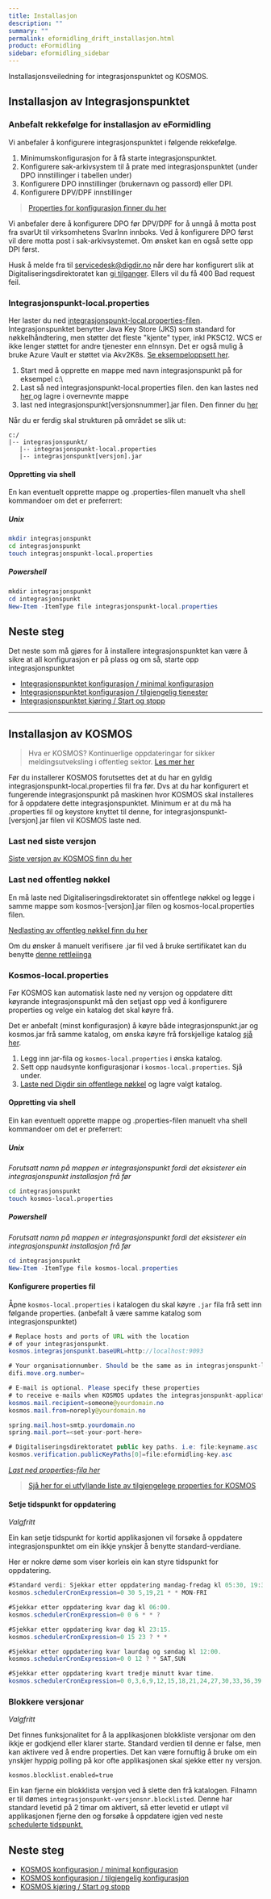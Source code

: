 ```yaml
---
title: Installasjon
description: ""
summary: ""
permalink: eformidling_drift_installasjon.html
product: eFormidling
sidebar: eformidling_sidebar
---
```


Installasjonsveiledning for integrasjonspunktet og KOSMOS.

## Installasjon av Integrasjonspunktet

### Anbefalt rekkefølge for installasjon av eFormidling

Vi anbefaler å konfigurere integrasjonspunktet i følgende rekkefølge.

1. Minimumskonfigurasjon for å få starte integrasjonspunktet. 
2. Konfigurere sak-arkivsystem til å prate med integrasjonspunktet (under DPO innstillinger i tabellen under)
3. Konfigurere DPO innstillinger (brukernavn og passord) eller DPI.
4. Konfigurere DPV/DPF innstillinger

> [Properties for konfigurasjon finner du her](eformidling_konfigurasjon_minimal.html)

Vi anbefaler dere å konfigurere DPO før DPV/DPF for å unngå å motta post fra svarUt til virksomhetens SvarInn innboks. Ved å konfigurere DPO først vil dere motta post i sak-arkivsystemet. Om ønsket kan en også sette opp DPI først.

Husk å melde fra til <a href="mailto:servicedesk@digdir.no">servicedesk@digdir.no</a> når dere har konfigurert slik at Digitaliseringsdirektoratet kan [gi tilganger](eformidling_drift_bestille_tilganger.html). Ellers vil du få 400 Bad request feil. 

### Integrasjonspunkt-local.properties

Her laster du ned [integrasjonspunkt-local.properties-filen](/resources/eformidling/integrasjonspunkt-local.txt). Integrasjonspunktet benytter Java Key Store (JKS) som standard for nøkkelhåndtering, men støtter det fleste "kjente" typer, inkl PKSC12. WCS er ikke lenger støttet for andre tjenester enn eInnsyn. Det er også mulig å bruke Azure Vault er støttet via Akv2K8s. [Se eksempeloppsett her](eformidling_drift_installasjon_aks.html#5-azure-key-vault-og-azure-key-vault-env-injector). 

1. Start med å opprette en mappe med navn integrasjonspunkt på for eksempel c:\
2. Last så ned integrasjonspunkt-local.properties filen. den kan lastes ned [her ](/resources/eformidling/integrasjonspunkt-local.txt) og lagre i overnevnte mappe
3. last ned integrasjonspunkt[versjonsnummer].jar filen. Den finner du [her](eformidling_download_ip.html)

Når du er ferdig skal strukturen på området se slik ut:
```
c:/
|-- integrasjonspunkt/
   |-- integrasjonspunkt-local.properties
   |-- integrasjonspunkt[versjon].jar
```

#### Oppretting via shell

En kan eventuelt opprette mappe og .properties-filen manuelt vha shell kommandoer om det er preferrert:

##### Unix

``` bash
mkdir integrasjonspunkt
cd integrasjonspunkt
touch integrasjonspunkt-local.properties
```

##### Powershell

``` powershell
mkdir integrasjonspunkt
cd integrasjonspunkt
New-Item -ItemType file integrasjonspunkt-local.properties
```

## Neste steg

Det neste som må gjøres for å installere integrasjonspunktet kan være å sikre at all konfigurasjon er på plass og om så, starte opp integrasjonspunktet 

+ [Integrasjonspunktet konfigurasjon / minimal konfigurasjon ](eformidling_konfigurasjon_minimal.html)
+ [Integrasjonspunktet konfigurasjon / tilgjengelig tjenester ](eformidling_konfigurasjon_tilgjengelige_tjenester.html)
+ [Integrasjonspunktet kjøring / Start og stopp ](eformidling_drift_start_og_stopp.html#integrasjonspunktet)

---

## Installasjon av KOSMOS

> Hva er KOSMOS? Kontinuerlige oppdateringar for sikker meldingsutveksling i offentleg sektor. [Les mer her](eformidling_introduksjon.html#kosmos) 

Før du installerer KOSMOS forutsettes det at du har en gyldig integrasjonspunkt-local.properties fil fra før. Dvs at du har konfigurert et fungerende integrasjonspunkt på maskinen hvor KOSMOS skal installeres for å oppdatere dette integrasjonspunktet. Minimum er at du må ha .properties fil og keystore knyttet til denne, for integrasjonspunkt-[versjon].jar filen vil KOSMOS laste ned.


### Last ned siste versjon

[Siste versjon av KOSMOS finn du her](eformidling_introduksjon_last_ned.html#last-ned-kosmos)

### Last ned offentleg nøkkel

En må laste ned Digitaliseringsdirektoratet sin offentlege nøkkel og legge i samme mappe som kosmos-[versjon].jar filen og kosmos-local.properties filen. 

[Nedlasting av offentleg nøkkel finn du her](eformidling_introduksjon_last_ned.html#last-ned-kosmos)

Om du ønsker å manuelt verifisere .jar fil ved å bruke sertifikatet kan du benytte [denne rettleiinga](eformidling_drift_sertifikatadministrasjon.html#verifisere-sertifikatet)


### Kosmos-local.properties
Før KOSMOS kan automatisk laste ned ny versjon og oppdatere ditt køyrande integrasjonspunkt må den setjast opp ved å konfigurere properties og velge ein katalog det skal køyre frå. 

Det er anbefalt (minst konfigurasjon) å køyre både integrasjonspunkt.jar og kosmos.jar frå samme katalog, om ønska køyre frå forskjellige katalog [sjå her](https://github.com/felleslosninger/efm-kosmos#running-kosmos-and-integrasjonspunkt-from-different-folders).


1. Legg inn jar-fila og ```kosmos-local.properties``` i ønska katalog.
2. Sett opp naudsynte konfigurasjonar i ```kosmos-local.properties```. Sjå under.
3. [Laste ned Digdir sin offentlege nøkkel](/resources/eformidling/public_keys/eformidling-key.asc) og lagre valgt katalog.

#### Oppretting via shell

Ein kan eventuelt opprette mappe og .properties-filen manuelt vha shell kommandoer om det er preferrert:

##### Unix

*Forutsatt namn på mappen er integrasjonspunkt fordi det eksisterer ein integrasjonspunkt installasjon frå før*

``` bash
cd integrasjonspunkt
touch kosmos-local.properties
```

##### Powershell

*Forutsatt namn på mappen er integrasjonspunkt fordi det eksisterer ein integrasjonspunkt installasjon frå før*

``` powershell
cd integrasjonspunkt
New-Item -ItemType file kosmos-local.properties
```

#### Konfigurere properties fil
Åpne ```kosmos-local.properties``` i katalogen du skal køyre ```.jar``` fila frå sett inn følgande properties. (anbefalt å være samme katalog som integrasjonspunktet)

```java
# Replace hosts and ports of URL with the location
# of your integrasjonspunkt.
kosmos.integrasjonspunkt.baseURL=http://localhost:9093

# Your organisationnumber. Should be the same as in integrasjonspunkt-local.properties
difi.move.org.number=

# E-mail is optional. Please specify these properties 
# to receive e-mails when KOSMOS updates the integrasjonspunkt-application.
kosmos.mail.recipient=someone@yourdomain.no
kosmos.mail.from=noreply@yourdomain.no

spring.mail.host=smtp.yourdomain.no
spring.mail.port=<set-your-port-here>

# Digitaliseringsdirektoratet public key paths. i.e: file:keyname.asc
kosmos.verification.publicKeyPaths[0]=file:eformidling-key.asc
```
*[Last ned properties-fila her](/resources/eformidling/kosmos-local.properties)*

> [Sjå her for ei utfyllande liste av tilgjengelege properties for KOSMOS](eformidling_konfigurasjon_automatisk_oppdatering.html)

#### Setje tidspunkt for oppdatering
*Valgfritt*

Ein kan setje tidspunkt for kortid applikasjonen vil forsøke å oppdatere integrasjonspunktet om ein ikkje ynskjer å benytte standard-verdiane. 

Her er nokre døme som viser korleis ein kan styre tidspunkt for oppdatering.

```java
#Standard verdi: Sjekkar etter oppdatering mandag-fredag kl 05:30, 19:30 og 21:30.
kosmos.schedulerCronExpression=0 30 5,19,21 * * MON-FRI

#Sjekkar etter oppdatering kvar dag kl 06:00.
kosmos.schedulerCronExpression=0 0 6 * * ?

#Sjekkar etter oppdatering kvar dag kl 23:15.
kosmos.schedulerCronExpression=0 15 23 ? * *

#Sjekkar etter oppdatering kvar laurdag og søndag kl 12:00.
kosmos.schedulerCronExpression=0 0 12 ? * SAT,SUN

#Sjekkar etter oppdatering kvart tredje minutt kvar time.
kosmos.schedulerCronExpression=0 0,3,6,9,12,15,18,21,24,27,30,33,36,39,42,45,48,51,54,57 * ? * *
```

### Blokkere versjonar
*Valgfritt*

Det finnes funksjonalitet for å la applikasjonen blokkliste versjonar om den ikkje er godkjend eller klarer starte. Standard verdien til denne er false, men kan aktivere ved å endre properties. Det kan være fornuftig å bruke om ein ynskjer hyppig polling på kor ofte applikasjonen skal sjekke etter ny versjon.

```
kosmos.blocklist.enabled=true
```

Ein kan fjerne ein blokklista versjon ved å slette den frå katalogen. Filnamn er til dømes ```integrasjonspunkt-versjonsnr.blocklisted```. Denne har standard levetid på 2 timar om aktivert, så etter levetid er utløpt vil applikasjonen fjerne den og forsøke å oppdatere igjen ved neste [schedulerte tidspunkt.](####Setje-tidspunkt-for-oppdatering)

## Neste steg

+ [KOSMOS konfigurasjon / minimal konfigurasjon ](eformidling_konfigurasjon_tilgjengelige_tjenester.html#minimal-konfigurasjon)
+ [KOSMOS konfigurasjon / tilgjengelig konfigurasjon ](eformidling_konfigurasjon_tilgjengelige_tjenester.html#tilgjengelig-konfigurasjon)
+ [KOSMOS kjøring / Start og stopp ](eformidling_drift_start_og_stopp.html#kosmos)
